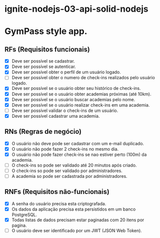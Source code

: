 # ignite-nodejs-03-api-solid-nodejs

# GymPass style app.

## RFs (Requisitos funcionais)

- [x] Deve ser possível se cadastrar.
- [x] Deve ser possível se autenticar.
- [x] Deve ser possível obter o perfil de um usuário logado.
- [ ] Deve ser possível obter o numero de check-ins realizados pelo usuário logado.
- [x] Deve ser possível se o usuário obter seu histórico de check-ins.
- [x] Deve ser possível se o usuário obter academias próximas (até 10km).
- [x] Deve ser possível se o usuário buscar academias pelo nome.
- [x] Deve ser possível se o usuário realizar check-ins em uma academia.
- [ ] Deve ser possível validar o check-ins de um usuário.
- [x] Deve ser possível cadastrar uma academia.

## RNs (Regras de negócio)

- [x] O usuário não deve pode ser cadastrar com um e-mail duplicado.
- [x] O usuário não pode fazer 2 check-ins no mesmo dia.
- [x] O usuário não pode fazer check-ins se nao estiver perto (100m) da academia.
- [ ] O check-ins so pode ser validado até 20 minutos após criado.
- [ ] O check-ins so pode ser validado por administradores.
- [ ] A academia so pode ser cadastrada por administradores.

## RNFs (Requisitos não-funcionais)

- [x] A senha do usuário precisa esta criptografada.
- [x] Os dados da aplicação precisa esta persistidos em um banco PostgreSQL.
- [x] Todas listas de dados precisam estar paginadas com 20 itens por pagina.
- [ ] O usuário deve ser identificado por um JWT (JSON Web Token).
